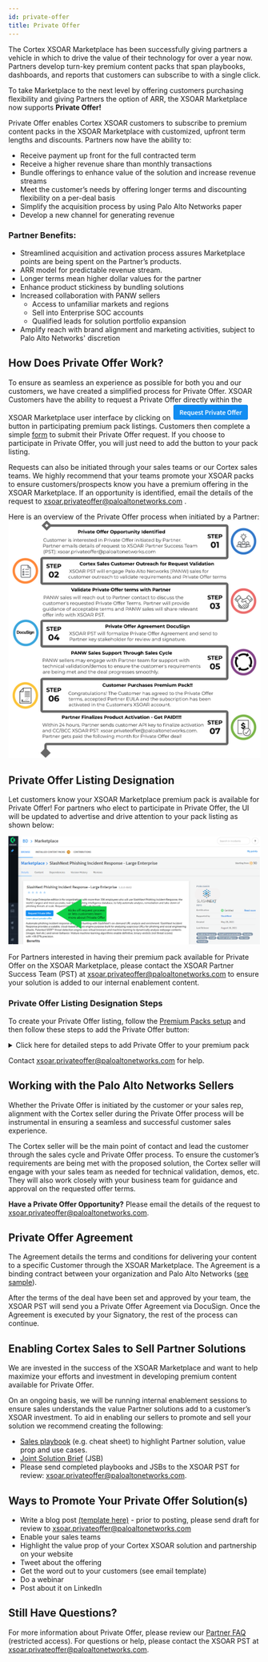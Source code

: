 ```yaml
---
id: private-offer
title: Private Offer
---
```


The Cortex XSOAR Marketplace has been successfully giving partners a vehicle in which to drive the value of their technology for over a year now. Partners develop turn-key premium content packs that span playbooks, dashboards, and reports that customers can subscribe to with a single click.

To take Marketplace to the next level by offering customers purchasing flexibility and giving Partners the option of ARR, the XSOAR Marketplace now supports **Private Offer!**

Private Offer enables Cortex XSOAR customers to subscribe to premium content packs in the XSOAR Marketplace with customized, upfront term lengths and discounts. Partners now have the ability to:
* Receive payment up front for the full contracted term
* Receive  a higher revenue share than monthly transactions
* Bundle offerings to enhance value of the solution and increase revenue streams
* Meet the customer’s needs by offering longer terms and discounting flexibility on a per-deal basis
* Simplify the acquisition process by using Palo Alto Networks paper 
* Develop a new channel for generating revenue

### Partner Benefits:
* Streamlined acquisition and activation process assures Marketplace points are being spent on the Partner’s products.
* ARR model for predictable revenue stream.
* Longer terms mean higher dollar values for the partner
* Enhance product stickiness by bundling solutions
* Increased collaboration with PANW sellers 
  * Access to unfamiliar markets and regions
  * Sell into Enterprise SOC accounts 
  * Qualified leads for solution portfolio expansion
* Amplify reach with brand alignment and marketing activities, subject to Palo Alto Networks' discretion

## How Does Private Offer Work? 
To ensure as seamless an experience as possible for both you and our customers, we have created a simplified process for Private Offer. XSOAR Customers have the ability to request a Private Offer directly within the XSOAR Marketplace user interface by clicking on ![PrivateOfferButton](../doc_imgs/partners/PrivateOfferButton.png) button in participating premium pack listings. Customers then complete a simple [form](https://xsoar.pan.dev/request-private-offer) to submit their Private Offer request. If you choose to participate in Private Offer, you will just need to add the button to your pack listing. 

Requests can also be initiated through your sales teams or our Cortex sales teams. We highly recommend that your teams promote your XSOAR packs to ensure customers/prospects know you have a premium offering in the XSOAR Marketplace. If an opportunity is identified, email the details of the request to xsoar.privateoffer@paloaltonetworks.com . 

Here is an overview of the Private Offer process when initiated by a Partner:
<img src="../doc_imgs/partners/NewPrivateOfferPartnerSalesProcessFlow.png" width="600px;"/>

## Private Offer Listing Designation 
Let customers know your XSOAR Marketplace premium pack is available for Private Offer! For partners who elect to participate in Private Offer, the UI will be updated to advertise and drive attention to your pack listing as shown below:

![PrivateOffer-greenarrow](../doc_imgs/partners/PrivateOffer-greenarrow.png)

For Partners interested in having their premium pack available for Private Offer on the XSOAR Marketplace, please contact the XSOAR Partner Success Team (PST) at xsoar.privateoffer@paloaltonetworks.com to ensure your solution is added to our internal enablement content.  

### Private Offer Listing Designation Steps
To create your Private Offer listing, follow the [Premium Packs setup](https://xsoar.pan.dev/docs/packs/premium_packs) and then follow these steps to add the Private Offer button:

<details>
<summary>Click here for detailed steps to add Private Offer to your premium pack</summary>

<br/>

#### Adding the "request private offer" button to your pack details
  1. In your pack directory navigate to your [Pack Readme](https://xsoar.pan.dev/docs/documentation/pack-docs#pack-readme) (`Packs/My_Pack/README.md`).
  2. Copy the following Markdown text (exactly as it is) ans paste it in top of the README:
  ```markdown
  [![image](https://raw.githubusercontent.com/demisto/content/master/Images/request_private_offer_button.png)](https://xsoar.pan.dev/request-private-offer)
  [Learn about Private Offer](https://xsoar.pan.dev/private-offer-learn-more)
   ```

#### Tag the pack as Private Offer
   1. In your pack directory navigate to your [Pack Metadata](https://xsoar.pan.dev/docs/packs/packs-format#pack_metadatajson) (`Packs/My_Pack/pack_metadata.json`).
   2. Add/update the `tags` key of the metadata.json to include the `Private Offer`:
   ```json
   {
   "tags": [
          "Private Offer"
      ]
   }
   ```
 
 
</details>


Contact xsoar.privateoffer@paloaltonetworks.com for help. 

## Working with the Palo Alto Networks Sellers
Whether the Private Offer is initiated by the customer or your sales rep, alignment with the Cortex seller during the Private Offer process will be instrumental in ensuring a seamless and successful customer sales experience.

The Cortex seller will be the main point of contact and lead the customer through the sales cycle and Private Offer process. To ensure the customer’s requirements are being met with the proposed solution, the Cortex seller will engage with your sales team as needed for technical validation, demos, etc. They will also work closely with your business team for guidance and approval on the requested offer terms. 

**Have a Private Offer Opportunity?** Please email the details of the request to xsoar.privateoffer@paloaltonetworks.com.

## Private Offer Agreement 
The Agreement details the terms and conditions for delivering your content to a specific Customer through the XSOAR Marketplace. The Agreement is a binding contract between your organization and Palo Alto Networks ([see sample](../doc_imgs/partners/PrivateOfferTermsAgreementSample.pdf)).

After the terms of the deal have been set and approved by your team, the XSOAR PST will send you a Private Offer Agreement via DocuSign. Once the Agreement is executed by your Signatory, the rest of the process can continue. 

## Enabling Cortex Sales to Sell Partner Solutions
We are invested in the success of the XSOAR Marketplace and want to help maximize your efforts and investment in developing premium content available for Private Offer. 

On an ongoing basis, we will be running internal enablement sessions to ensure sales understands the value Partner solutions add to a customer’s XSOAR investment. To aid in enabling our sellers to promote and sell your solution we recommend creating the following:
* [Sales playbook](https://docs.google.com/presentation/d/1WMrFTYoN-wc8BEwFnTnetNG4-lPP3wAiD8g-W0gSMbI/edit?usp=sharing) (e.g. cheat sheet) to highlight Partner solution, value prop and use cases.
* [Joint Solution Brief](https://docs.google.com/document/d/1Hk2fCSHd6dKAQo0eEUyBx8y1oSK4j-17AcaV-pQRnf4/edit?usp=sharing) (JSB)
* Please send completed playbooks and JSBs to the XSOAR PST for review: xsoar.privateoffer@paloaltonetworks.com.

## Ways to Promote Your Private Offer Solution(s)
* Write a blog post [(template here)](https://docs.google.com/document/d/1amTRiQ2fl_wUNvfF8M4MP939PlK2x-nyCQLqzjsV_eg/edit?usp=sharing) - prior to posting, please send draft for review to xsoar.privateoffer@paloaltonetworks.com
* Enable your sales teams
* Highlight the value prop of your Cortex XSOAR solution and partnership on your website
* Tweet about the offering
*  Get the word out to your customers (see email template)
* Do a webinar
* Post about it on LinkedIn


## Still Have Questions? 
For more information about Private Offer, please review our [Partner FAQ](https://docs.google.com/document/d/1kUFQPKmuiJuFHNtrg6RHg4cEMeAkjGsDNPXK9Etf4eY/edit#heading=h.pe5n8bsuhdc) (restricted access). For questions or help, please contact the XSOAR PST at xsoar.privateoffer@paloaltonetworks.com. 
